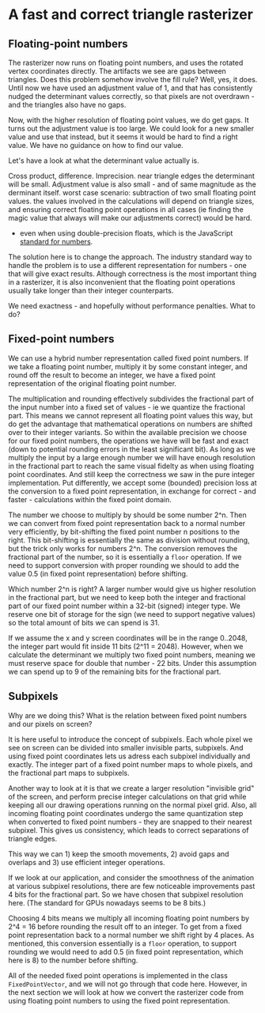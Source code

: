 # A fast and correct triangle rasterizer

## Floating-point numbers

The rasterizer now runs on floating point numbers, and uses the rotated vertex coordinates directly.
The artifacts we see are gaps between triangles. Does this problem somehow involve the fill rule? Well, yes, it does. Until now we have used an adjustment value of 1, and that has consistently nudged the determinant values correctly, so that pixels are not overdrawn - and the triangles also have no gaps.

Now, with the higher resolution of floating point values, we do get gaps. It turns out the adjustment value is too large. We could look for a new smaller value and use that instead, but it seems it would be hard to find a right value. We have no guidance on how to find our value.

Let's have a look at what the determinant value actually is.

Cross product, difference. Imprecision.
near triangle edges the determinant will be small.
Adjustment value is also small - and of same magnitude as the derminant itself.
worst case scenario: subtraction of two small floating point values.
the values involved in the calculations will depend on triangle sizes, and ensuring correct floating point operations in all cases (ie finding the magic value that always will make our adjustments correct) would be hard.

- even when using double-precision floats, which is the JavaScript [standard for numbers](https://developer.mozilla.org/en-US/docs/Web/JavaScript/Reference/Global_Objects/Number).

The solution here is to change the approach. The industry standard way to handle the problem is to use a different representation for numbers - one that will give exact results. Although correctness is the most important thing in a rasterizer, it is also inconvenient that the floating point operations usually take longer than their integer counterparts.

We need exactness - and hopefully without performance penalties. What to do?

## Fixed-point numbers

We can use a hybrid number representation called fixed point numbers. If we take a floating point number, multiply it by some constant integer, and round off the result to become an integer, we have a fixed point representation of the original floating point number.

The multiplication and rounding effectively subdivides the fractional part of the input number into a fixed set of values - ie we quantize the fractional part. This means we cannot represent all floating point values this way, but do get the advantage that mathematical operations on numbers are shifted over to their integer variants. So within the available precision we choose for our fixed point numbers, the operations we have will be fast and exact (down to potential rounding errors in the least significant bit). As long as we multiply the input by a large enough number we will have enough resolution in the fractional part to reach the same visual fidelty as when using floating point coordinates. And still keep the correctness we saw in the pure integer implementation. Put differently, we accept some (bounded) precision loss at the conversion to a fixed point representation, in exchange for correct - and faster - calculations within the fixed point domain.

The number we choose to multiply by should be some number 2^n. Then we can convert from fixed point representation back to a normal number very efficiently, by bit-shifting the fixed point number n positions to the right. This bit-shifting is essentially the same as division without rounding, but the trick only works for numbers 2^n. The conversion removes the fractional part of the number, so it is essentially a `floor` operation. If we need to support conversion with proper rounding we should to add the value 0.5 (in fixed point representation) before shifting.

Which number 2^n is right? A larger number would give us higher resolution in the fractional part, but we need to keep both the integer and fractional part of our fixed point number within a 32-bit (signed) integer type. We reserve one bit of storage for the sign (we need to support negative values) so the total amount of bits we can spend is 31.

If we assume the x and y screen coordinates will be in the range 0..2048, the integer part would fit inside 11 bits (2^11 = 2048). However, when we calculate the determinant we multiply two fixed point numbers, meaning we must reserve space for double that number - 22 bits. Under this assumption we can spend up to 9 of the remaining bits for the fractional part.

## Subpixels

Why are we doing this? What is the relation between fixed point numbers and our pixels on screen?

It is here useful to introduce the concept of subpixels. Each whole pixel we see on screen can be divided into smaller invisible parts, subpixels. And using fixed point coordinates lets us adress each subpixel individually and exactly. The integer part of a fixed point number maps to whole pixels, and the fractional part maps to subpixels.

Another way to look at it is that we create a larger resolution "invisible grid" of the screen, and perform precise integer calculations on that grid while keeping all our drawing operations running on the normal pixel grid. Also, all incoming floating point coordinates undergo the same quantization step when converted to fixed point numbers - they are snapped to their nearest subpixel. This gives us consistency, which leads to correct separations of triangle edges.

This way we can 1) keep the smooth movements, 2) avoid gaps and overlaps and 3) use efficient integer operations.

If we look at our application, and consider the smoothness of the animation at various subpixel resolutions, there are few noticeable improvements past 4 bits for the fractional part. So we have chosen that subpixel resolution here. (The standard for GPUs nowadays seems to be 8 bits.)

Choosing 4 bits means we multiply all incoming floating point numbers by 2^4 = 16 before rounding the result off to an integer. To get from a fixed point representation back to a normal number we shift right by 4 places. As mentioned, this conversion essentially is a `floor` operation, to support rounding we would need to add 0.5 (in fixed point representation, which here is 8) to the number before shifting.

All of the needed fixed point operations is implemented in the class `FixedPointVector`, and we will not go through that code here. However, in the next section we will look at how we convert the rasterizer code from using floating point numbers to using the fixed point representation.
